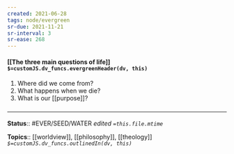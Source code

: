 ```yaml
---
created: 2021-06-28
tags: node/evergreen
sr-due: 2021-11-21
sr-interval: 3
sr-ease: 268
---
```


#### [[The three main questions of life]] `$=customJS.dv_funcs.evergreenHeader(dv, this)`

1. Where did we come from? 
1. What happens when we die?
1. What is our [[purpose]]?

### <hr class="footnote"/>
**Status**:: #EVER/SEED/WATER 
*edited `=this.file.mtime`*

**Topics**:: [[worldview]], [[philosophy]], [[theology]] 
*`$=customJS.dv_funcs.outlinedIn(dv, this)`*
